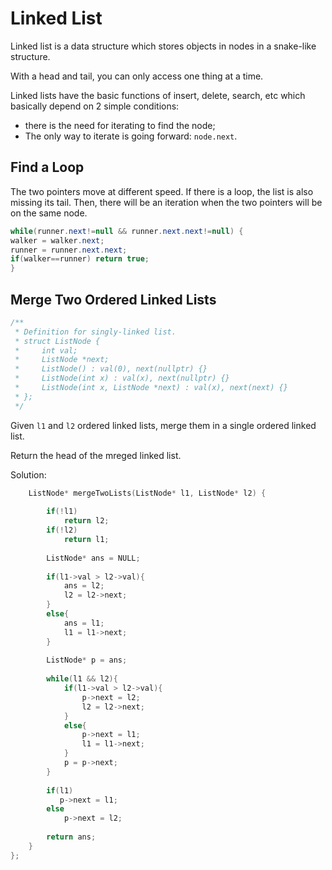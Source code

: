 # Linked List

Linked list is a data structure which stores objects in nodes in a snake-like structure.

With a head and tail, you can only access one thing at a time.

Linked lists have the basic functions of insert, delete, search, etc which basically depend on 2 simple conditions:

- there is the need for iterating to find the node;
- The only way to iterate is going forward: `node.next`.

## Find a Loop

The two pointers move at different speed. If there is a loop, the list is also missing its tail. Then, there will be an iteration when the two pointers will be on the same node.

```java
while(runner.next!=null && runner.next.next!=null) {
walker = walker.next;
runner = runner.next.next;
if(walker==runner) return true;
}
```

## Merge Two Ordered Linked Lists

```cpp
/**
 * Definition for singly-linked list.
 * struct ListNode {
 *     int val;
 *     ListNode *next;
 *     ListNode() : val(0), next(nullptr) {}
 *     ListNode(int x) : val(x), next(nullptr) {}
 *     ListNode(int x, ListNode *next) : val(x), next(next) {}
 * };
 */
```
Given `l1` and `l2` ordered linked lists, merge them in a single ordered linked list.

Return the head of the mreged linked list.

Solution: 

```cpp
    ListNode* mergeTwoLists(ListNode* l1, ListNode* l2) {
        
        if(!l1)
            return l2;
        if(!l2)
            return l1;
        
        ListNode* ans = NULL;
        
        if(l1->val > l2->val){
            ans = l2;
            l2 = l2->next;
        }
        else{
            ans = l1;
            l1 = l1->next;
        }
        
        ListNode* p = ans;
        
        while(l1 && l2){
            if(l1->val > l2->val){
                p->next = l2;
                l2 = l2->next;
            }
            else{
                p->next = l1;
                l1 = l1->next;
            }
            p = p->next;
        }
        
        if(l1)
           p->next = l1;
        else
            p->next = l2;
        
        return ans;
    }
};
```